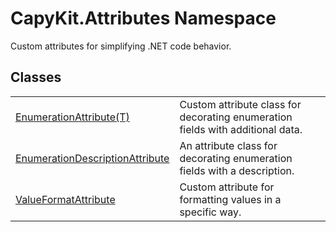 # CapyKit.Attributes Namespace


Custom attributes for simplifying .NET code behavior.



## Classes
<table>
<tr>
<td><a href="T_CapyKit_Attributes_EnumerationAttribute_1.md">EnumerationAttribute(T)</a></td>
<td>Custom attribute class for decorating enumeration fields with additional data.</td></tr>
<tr>
<td><a href="T_CapyKit_Attributes_EnumerationDescriptionAttribute.md">EnumerationDescriptionAttribute</a></td>
<td>An attribute class for decorating enumeration fields with a description.</td></tr>
<tr>
<td><a href="T_CapyKit_Attributes_ValueFormatAttribute.md">ValueFormatAttribute</a></td>
<td>Custom attribute for formatting values in a specific way.</td></tr>
</table>